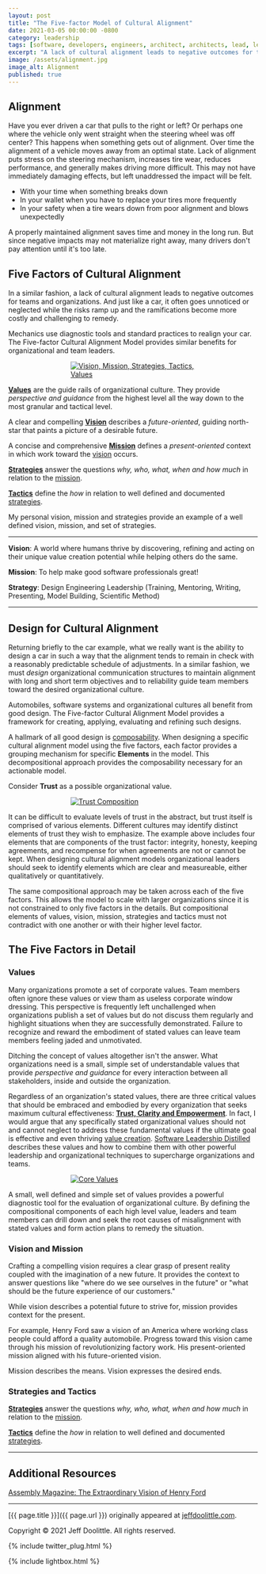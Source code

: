 ```yaml
---
layout: post
title: "The Five-factor Model of Cultural Alignment"
date: 2021-03-05 00:00:00 -0800
category: leadership
tags: [software, developers, engineers, architect, architects, lead, leader, align, alignment, culture, cultural]
excerpt: "A lack of cultural alignment leads to negative outcomes for teams and organizations. It often goes unnoticed or neglected while risks ramp up and the ramifications become more costly and challenging to remedy."
image: /assets/alignment.jpg
image_alt: Alignment
published: true
---
```


## Alignment

Have you ever driven a car that pulls to the right or left? Or perhaps one where the vehicle only went straight when the steering wheel was off center? This happens when something gets out of alignment.
Over time the alignment of a vehicle moves away from an optimal state.  Lack of alignment puts stress on the steering mechanism, increases tire wear, reduces performance, and generally makes driving more difficult. This may not have immediately damaging effects, but left unaddressed the impact will be felt.

- With your time when something breaks down
- In your wallet when you have to replace your tires more frequently
- In your safety when a tire wears down from poor alignment and blows unexpectedly

A properly maintained alignment saves time and money in the long run. But since negative impacts may not materialize right away, many drivers don't pay attention until it's too late.

## Five Factors of Cultural Alignment

In a similar fashion, a lack of cultural alignment leads to negative outcomes for teams and organizations. And just like a car, it often goes unnoticed or neglected while the risks ramp up and the ramifications become more costly and challenging to remedy.

Mechanics use diagnostic tools and standard practices to realign your car. The Five-factor Cultural Alignment Model provides similar benefits for organizational and team leaders.

<a href="/assets/cultural-alignment.jpg" style="display: block; margin-left: auto; margin-right: auto; width: 50%" class="lightbox-image current" title="Vision, Mission, Strategies, Tactics, Values">
    <img src="/assets/cultural-alignment.jpg" alt="Vision, Mission, Strategies, Tactics, Values">
</a>

[**Values**](#values) are the guide rails of organizational culture. They provide *perspective and guidance* from the highest level all the way down to the most granular and tactical level.

A clear and compelling [**Vision**](#vision-and-mission) describes a *future-oriented*, guiding north-star that paints a picture of a desirable future.

A concise and comprehensive [**Mission**](#vision-and-mission) defines a *present-oriented* context in which work toward the [vision](#vision-and-mission) occurs.

[**Strategies**](#strategies-and-tactics) answer the questions *why, who, what, when and how much* in relation to the [mission](#vision-and-mission).

[**Tactics**](#strategies-and-tactics) define the *how* in relation to well defined and documented [strategies](#strategies-and-tactics).

My personal vision, mission and strategies provide an example of a well defined vision, mission, and set of strategies.

___

**Vision**: A world where humans thrive by discovering, refining and acting on their unique value creation potential while helping others do the same.

**Mission**: To help make good software professionals great!

**Strategy**: Design Engineering Leadership (Training, Mentoring, Writing, Presenting, Model Building, Scientific Method)

___

## Design for Cultural Alignment

Returning briefly to the car example, what we really want is the ability to design a car in such a way that the alignment tends to remain in check with a reasonably predictable schedule of adjustments. In a similar fashion, we must *design* organizational communication structures to maintain alignment with long and short term objectives and to reliability guide team members toward the desired organizational culture.

Automobiles, software systems and organizational cultures all benefit from good design. The Five-factor Cultural Alignment Model provides a framework for creating, applying, evaluating and refining such designs.

A hallmark of all good design is [composability](https://www.youtube.com/watch?v=ukU344kEwP8). When designing a specific cultural alignment model using the five factors, each factor provides a grouping mechanism for specific **Elements** in the model. This decompositional approach provides the composability necessary for an actionable model.

Consider **Trust** as a possible organizational value.

<a href="/assets/trust-composition.png" style="display: block; margin-left: auto; margin-right: auto; width: 50%" class="lightbox-image current" title="Trust Composition">
    <img src="/assets/trust-composition.png" alt="Trust Composition">
</a>

It can be difficult to evaluate levels of trust in the abstract, but trust itself is comprised of various elements. Different cultures may identify distinct elements of trust they wish to emphasize. The example above includes four elements that are components of the trust factor: integrity, honesty, keeping agreements, and recompense for when agreements are not or cannot be kept. When designing  cultural alignment models organizational leaders should seek to identify elements which are clear and measureable, either qualitatively or quantitatively.

The same compositional approach may be taken across each of the five factors. This allows the model to scale with larger organizations since it is not constrained to only five factors in the details. But compositional elements of values, vision, mission, strategies and tactics must not contradict with one another or with their higher level factor.

## The Five Factors in Detail

### Values

Many organizations promote a set of corporate values. Team members often ignore these values or view tham as useless corporate window dressing. This perspective is frequently left unchallenged when organizations publish a set of values but do not discuss them regularly and highlight situations when they are successfully demonstrated. Failure to recognize and reward the embodiment of stated values can leave team members feeling jaded and unmotivated.

Ditching the concept of values altogether isn't the answer. What organizations need is a small, simple set of understandable values that provide *perspective and guidance* for every interaction between all stakeholders, inside and outside the organization.

Regardless of an organization's stated values, there are three critical values that should be embraced and embodied by every organization that seeks maximum cultural effectiveness: [**Trust, Clarity and Empowerment**](/2020/11/04/software-leadership-distilled#core-values). In fact, I would argue that any specifically stated organizational values should not and cannot neglect to address these fundamental values if the ultimate goal is effective and even thriving [value creation](/2020/11/04/software-leadership-distilled/#value-creators). [Software Leadership Distilled](/2020/11/04/software-leadership-distilled) describes these values and how to combine them with other powerful leadership and organizational techniques to supercharge organizations and teams.

<a href="/assets/software-leadership-core-values.png" style="display: block; margin-left: auto; margin-right: auto; width: 50%" class="lightbox-image current" title="Core Values">
    <img src="/assets/software-leadership-core-values.png" alt="Core Values">
</a>

A small, well defined and simple set of values provides a powerful diagnostic tool for the evaluation of organizational culture. By defining the compositional components of each high level value, leaders and team members can drill down and seek the root causes of misalignment with stated values and form action plans to remedy the situation.

### Vision and Mission

Crafting a compelling vision requires a clear grasp of present reality coupled with the imagination of a new future. It provides the context to answer questions like "where do we see ourselves in the future" or "what should be the future experience of our customers."

While vision describes a potential future to strive for, mission provides context for the present.

For example, Henry Ford saw a vision of an America where working class people could afford a quality automobile. Progress toward this vision came through his mission of revolutionizing factory work. His present-oriented mission aligned with his future-oriented vision.

Mission describes the means. Vision expresses the desired ends.

### Strategies and Tactics

[**Strategies**](#strategies-and-tactics) answer the questions *why, who, what, when and how much* in relation to the [mission](#vision-and-mission).

[**Tactics**](#strategies-and-tactics) define the *how* in relation to well defined and documented [strategies](#strategies-and-tactics).

___

## Additional Resources

[Assembly Magazine: The Extraordinary Vision of Henry Ford](https://www.assemblymag.com/articles/83965-special-section-the-extraordinary-vision-of-henry-ford)

___

[{{ page.title }}]({{ page.url }}) originally appeared at [jeffdoolittle.com](https://jeffdoolittle.com/).

Copyright © 2021 Jeff Doolittle. All rights reserved.

{% include twitter_plug.html %}

{% include lightbox.html %}
